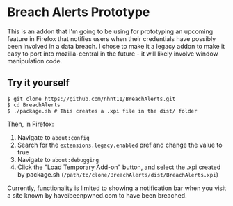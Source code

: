 # Breach Alerts Prototype

This is an addon that I'm going to be using for prototyping an upcoming feature in Firefox that notifies users when their credentials have possibly been involved in a data breach.
I chose to make it a legacy addon to make it easy to port into mozilla-central in the future - it will likely involve window manipulation code.

## Try it yourself

```
$ git clone https://github.com/nhnt11/BreachAlerts.git
$ cd BreachAlerts
$ ./package.sh # This creates a .xpi file in the dist/ folder
```

Then, in Firefox:
1. Navigate to `about:config`
2. Search for the `extensions.legacy.enabled` pref and change the value to true
3. Navigate to `about:debugging`
4. Click the "Load Temporary Add-on" button, and select the .xpi created by package.sh (`/path/to/clone/BreachAlerts/dist/BreachAlerts.xpi`)

Currently, functionality is limited to showing a notification bar when you visit a site known by haveibeenpwned.com to have been breached.
